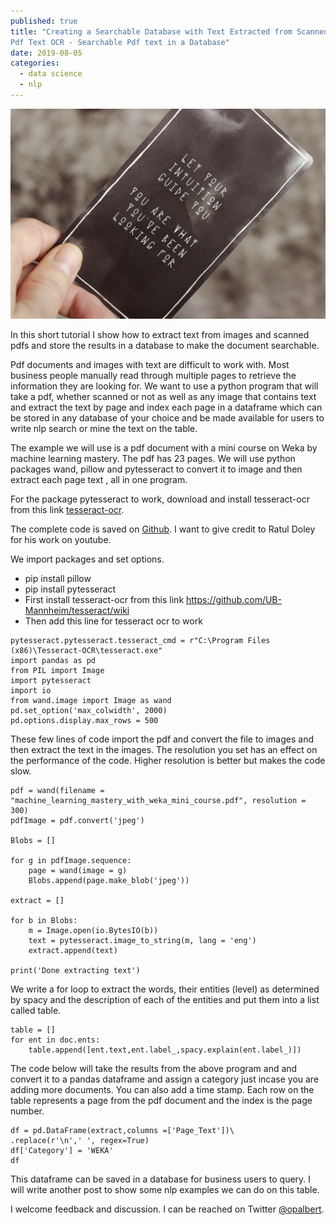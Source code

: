 ```yaml
---
published: true
title: "Creating a Searchable Database with Text Extracted from Scanned Pdfs or Images
Pdf Text OCR - Searchable Pdf text in a Database"
date: 2019-08-05
categories:
  - data science
  - nlp
---
```

![](https://github.com/opokualbert/Creating-a-searchable-database-with-text-extracted-from-scanned-Pdfs-or-images/blob/master/jen-theodore-hbkWMj41Y0I-unsplash.jpg?raw=true)

In this short tutorial I show how to extract text from images and scanned pdfs and store the results in a database to make the document searchable. 

Pdf documents and images with text are difficult to work with. Most business people manually read through multiple pages to retrieve the information they are looking for. We want to use a python program that will take a pdf, whether scanned or not as well as any image that contains text and extract the text by page and index each page in a dataframe which can be stored in any database of your choice and be made available for users to write nlp search or mine the text on the table.

<!--more-->

The example we will use is a pdf document with a mini course on Weka by machine learning mastery. The pdf has 23 pages. We will use python packages wand, pillow and pytesseract to convert it to image and then extract each page text , all in one program.


For the package pytesseract to work, download and install tesseract-ocr from this link [tesseract-ocr](https://github.com/UB-Mannheim/tesseract/wiki).


The complete code is saved on [Github](https://github.com/opokualbert/Creating-a-searchable-database-with-text-extracted-from-scanned-Pdfs-or-images/blob/master/Pdf%20Text%20OCR%20-%20Searchable%20Pdf%20text%20in%20a%20Database.ipynb). I want to give credit to Ratul Doley for his work on youtube.


We import packages and set options.

* pip install pillow
* pip install pytesseract
* First install tesseract-ocr from this link https://github.com/UB-Mannheim/tesseract/wiki
* Then add this line for tesseract ocr to work

```
pytesseract.pytesseract.tesseract_cmd = r"C:\Program Files (x86)\Tesseract-OCR\tesseract.exe"
import pandas as pd
from PIL import Image
import pytesseract
import io
from wand.image import Image as wand
pd.set_option('max_colwidth', 2000)
pd.options.display.max_rows = 500
```

These few lines of code import the pdf and convert the file to images and then extract the text in the images. The resolution you set has an effect on the performance of the code. Higher resolution is better but makes the code slow.



```
pdf = wand(filename = "machine_learning_mastery_with_weka_mini_course.pdf", resolution = 300)
pdfImage = pdf.convert('jpeg')

Blobs = []

for g in pdfImage.sequence:
    page = wand(image = g)
    Blobs.append(page.make_blob('jpeg'))

extract = []

for b in Blobs:
    m = Image.open(io.BytesIO(b))
    text = pytesseract.image_to_string(m, lang = 'eng')
    extract.append(text)

print('Done extracting text')
```

We write a for loop to extract the words, their entities (level) as determined by spacy and the description of each of the entities and put them into a list called table. 

```
table = []
for ent in doc.ents:
    table.append([ent.text,ent.label_,spacy.explain(ent.label_)])
```

The code below will take the results from the above program and and convert it to a pandas dataframe and assign a category just incase you are adding more documents. You can also add a time stamp. Each row on the table represents a page from the pdf document and the index is the page number. 


```
df = pd.DataFrame(extract,columns =['Page_Text'])\
.replace(r'\n',' ', regex=True)
df['Category'] = 'WEKA'
df
```

This dataframe can be saved in a database for business users to query. I will write another post to show some nlp examples we can do on this table.





I welcome feedback and discussion. I can be reached on Twitter [@opalbert](https://twitter.com/opalbert).
